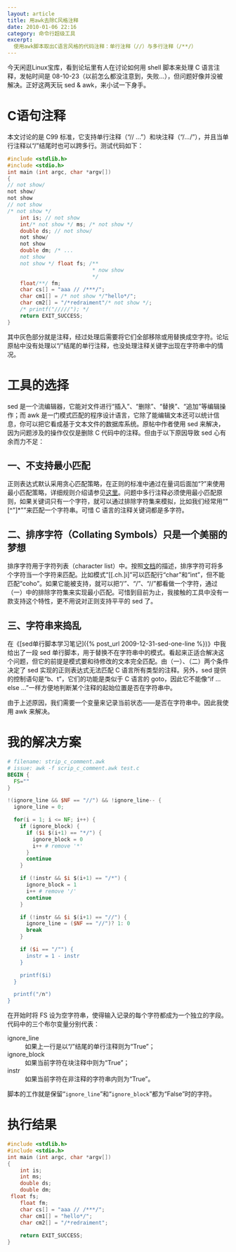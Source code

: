 ```yaml
---
layout: article
title: 用awk去除C风格注释
date: 2010-01-06 22:16
category: 命令行超级工具
excerpt:
  使用awk脚本取出C语言风格的代码注释：单行注释（//）与多行注释（/**/）
---
```


今天闲逛Linux宝库，看到论坛里有人在讨论如何用 shell 脚本来处理 C 语言注释，发帖时间是 08-10-23（以前怎么都没注意到，失败...），但问题好像并没被解决。正好这两天玩 sed & awk，来小试一下身手。

# C语句注释

本文讨论的是 C99 标准，它支持单行注释（“// ...”）和块注释（“/*...*/”），并且当单行注释以“/”结尾时也可以跨多行。测试代码如下：

```c
#include <stdlib.h>
#include <stdio.h>
int main (int argc, char *argv[])
{
// not show/
not show/
not show
// not show
/* not show */
    int is; // not show
    int/* not show */ ms; /* not show */
    double ds; // not show/
    not show/
    not show
    double dm; /* ...
    not show
    not show */ float fs; /**
                           * now show
                           */
    float/**/ fm;
    char cs[] = "aaa // /***/";
    char cm1[] = /* not show */"hello*/";
    char cm2[] = "/*redraiment"/* not show */;
    /* printf("/////"); */
    return EXIT_SUCCESS;
}
```

其中灰色部分就是注释，经过处理后需要将它们全部移除或用替换成空字符。论坛原帖中没有处理以“/”结尾的单行注释，也没处理注释关键字出现在字符串中的情况。

# 工具的选择

sed 是一个流编辑器，它能对文件进行“插入”、“删除”、“替换”、“追加”等编辑操作；而 awk 是一门模式匹配的程序设计语言，它除了能编辑文本还可以统计信息，你可以把它看成基于文本文件的数据库系统。原帖中作者使用 sed 来解决，因为问题涉及的操作仅仅是删除 C 代码中的注释。但由于以下原因导致 sed 心有余而力不足：

## 一、不支持最小匹配

正则表达式默认采用贪心匹配策略，在正则的标准中通过在量词后面加“?”来使用最小匹配策略，详细规则介绍请参见[这里](http://deerchao.net/tutorials/regex/regex.htm#greedyandlazy)。问题中多行注释必须使用最小匹配原则，如果关键词只有一个字符，就可以通过排除字符集来模拟，比如我们经常用“"[^"]*"”来匹配一个字符串。可惜 C 语言的注释关键词都是多字符。

## 二、排序字符（Collating Symbols）只是一个美丽的梦想

排序字符用于字符列表（character list）中。按照[文档](http://www.gnu.org/software/sed/manual/html_node/Regular-Expressions.html#Regular-Expressions)的描述，排序字符可将多个字符当一个字符来匹配。比如模式“[[.ch.]i]”可以匹配行“char”和“int”，但不能匹配“coho”。如果它能被支持，就可以把“/*”、“*/”、“//”都看做一个字符，通过（一）中的排除字符集来实现最小匹配。可惜到目前为止，我接触的工具中没有一款支持这个特性，更不用说对正则支持平平的 sed 了。

## 三、字符串来捣乱

在《[sed单行脚本学习笔记]({% post_url 2009-12-31-sed-one-line %})》中我给出了一段 sed 单行脚本，用于替换不在字符串中的模式。看起来正适合解决这个问题，但它的前提是模式要和待修改的文本完全匹配。由（一）、（二）两个条件决定了 sed 实现的正则表达式无法匹配 C 语言所有类型的注释。另外，sed 提供的控制语句是“b、t”，它们的功能是类似于 C 语言的 goto，因此它不能像“if ... else ...”一样方便地判断某个注释的起始位置是否在字符串中。

由于上述原因，我们需要一个变量来记录当前状态——是否在字符串中。因此我使用 awk 来解决。

# 我的解决方案

```awk
# filename: strip_c_comment.awk
# issue: awk -f scrip_c_comment.awk test.c
BEGIN {
  FS=""
}

!(ignore_line && $NF == "//") && !ignore_line-- {
  ignore_line = 0;

  for(i = 1; i <= NF; i++) {
    if (ignore_block) {
      if ($i $(i+1) == "*/") {
        ignore_block = 0
        i++ # remove '*'
      }
      continue
    }

    if (!instr && $i $(i+1) == "/*") {
      ignore_block = 1
      i++ # remove '/'
      continue
    }

    if (!instr && $i $(i+1) == "//") {
      ignore_line = ($NF == "//")? 1: 0
      break
    }

    if ($i == "/"") {
      instr = 1 - instr
    }

    printf($i)
  }

  printf("/n")
}
```

在开始时将 FS 设为空字符串，使得输入记录的每个字符都成为一个独立的字段。代码中的三个布尔变量分别代表：

<dl>
  <dt>ignore_line</dt>
  <dd>如果上一行是以“/”结尾的单行注释则为“True”；</dd>
  <dt>ignore_block</dt>
  <dd>如果当前字符在块注释中则为“True”；</dd>
  <dt>instr</dt>
  <dd>如果当前字符在非注释的字符串内则为“True”。</dd>
</dl>

脚本的工作就是保留“`ignore_line`”和“`ignore_block`”都为“False”时的字符。

# 执行结果

```c
#include <stdlib.h>
#include <stdio.h>
int main (int argc, char *argv[])
{
    int is; 
    int ms; 
    double ds; 
    double dm; 
 float fs; 
    float fm;
    char cs[] = "aaa // /***/";
    char cm1[] = "hello*/";
    char cm2[] = "/*redraiment";
    
    return EXIT_SUCCESS;
}
```

